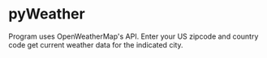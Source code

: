# pyWeather

Program uses OpenWeatherMap's API. Enter your US zipcode and country code
get current weather data for the indicated city.
